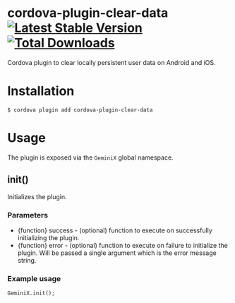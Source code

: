 cordova-plugin-clear-data [![Latest Stable Version](https://img.shields.io/npm/v/cordova-plugin-clear-data.svg)](https://www.npmjs.com/package/cordova-plugin-clear-data) [![Total Downloads](https://img.shields.io/npm/dt/cordova-plugin-clear-data.svg)](https://npm-stat.com/charts.html?package=cordova-plugin-clear-data)
=========================

Cordova plugin to clear locally persistent user data on Android and iOS.
 
# Installation

    $ cordova plugin add cordova-plugin-clear-data

# Usage

The plugin is exposed via the `GeminiX` global namespace.

## init()

Initializes the plugin.

### Parameters

- {function} success - (optional) function to execute on successfully initializing the plugin.
- {function} error - (optional) function to execute on failure to initialize the plugin. Will be passed a single argument which is the error message string. 

### Example usage

    GeminiX.init();

